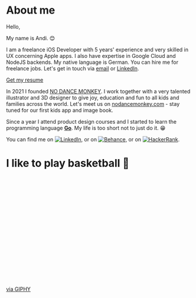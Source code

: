 # About me

Hello,

My name is Andi. :blush:

I am a freelance iOS Developer with 5 years' experience and very skilled in UX concerning Apple apps. I also have expertise in Google Cloud and NodeJS backends. My native language is German. You can hire me for freelance jobs. Let's get in touch via [email](https://www.andireuter.com/contact) or [LinkedIn](https://www.linkedin.com/in/andreasreuter).

[Get my resume](https://www.andireuter.com/s/Andreas-Reuter-Resume-EN-latest.pdf)

In 2021 I founded [NO DANCE MONKEY](https://www.nodancemonkey.com). I work together with a very talented illustrator and 3D designer to give joy, education and fun to all kids and families across the world. Let's meet us on [nodancemonkey.com](https://www.nodancemonkey.com) - stay tuned for our first kids app and image book.

Since a year I attend product design courses and I started to learn the programming language [**Go**](https://www.golang.org). My life is too short not to just do it. :grin:

You can find me on [![LinkedIn][1.2]][1], or on [![Behance][2.2]][1], or on [![HackerRank][3.2]][1].

[1.2]: https://raw.githubusercontent.com/andreasreuter/andreasreuter/main/img/linkedin.png (LinkedIn icon)
[2.2]: https://raw.githubusercontent.com/andreasreuter/andreasreuter/main/img/behance.png (Behance icon)
[3.2]: https://raw.githubusercontent.com/andreasreuter/andreasreuter/main/img/hackerrank.png (HackerRank icon)

[1]: https://www.linkedin.com/in/andreasreuter
[2]: https://www.behance.net/andireuter
[3]: https://www.hackerrank.com/andreasreuter

# I like to play basketball :basketball:

<div style="width:100%;height:0;padding-bottom:56%;position:relative;"><img src="https://i.giphy.com/media/xT0GqIu6NyR7C1f2IU/giphy.webp" alt=""></div><p><a href="https://giphy.com/gifs/zach-xT0GqIu6NyR7C1f2IU">via GIPHY</a></p>